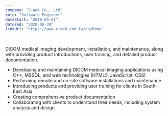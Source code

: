 ```yaml
---
company: "E-Web Co., Ltd"
role: "Software Engineer"
dateStart: "2019-04-01"
dateEnd: "2020-06-30"
linkUrl: "https://www.e-web.com.tw/en/home"
---
```


<br/>
DICOM medical imaging development, installation, and maintenance, along with providing product introductions, user training, and detailed product documentation.

- Developing and maintaining DICOM medical imaging applications using C++, MSSQL, and web technologies (HTML5, JavaScript, CSS)
- Performing remote and on-site software installations and maintenance
- Introducing products and providing user training for clients in South-East Asia
- Creating comprehensive product documentation
- Collaborating with clients to understand their needs, including system analysis and design
